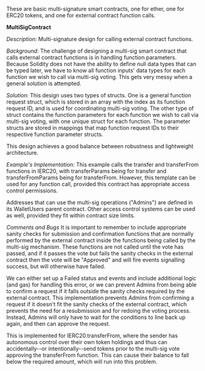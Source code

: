 These are basic multi-signature smart contracts, one for ether, one for ERC20 tokens, and one for external contract function calls.


**MultiSigContract**

*Description:*
Multi-signature design for calling external contract functions.

*Background:*
The challenge of designing a multi-sig smart contract that calls external contract functions
is in handling function parameters. Because Solidity does not have the ability to define null
data types that can be typed later, we have to know all function inputs' data types for each
function we wish to call via multi-sig voting. This gets very messy when a general solution is 
attempted.

*Solution:*
This design uses two types of structs. One is a general function request struct, which is 
stored in an array with the index as its function request ID, and is used for coordinating 
multi-sig voting. The other type of struct contains the function parameters for each function 
we wish to call via multi-sig voting, with one unique struct for each function. The parameter 
structs are stored in mappings that map function request IDs to their respective function 
parameter structs.

This design achieves a good balance between robustness and lightweight architecture.

*Example's Implementation:*
This example calls the transfer and transferFrom functions in IERC20, with transferParams being
for transfer and transferFromParams being for transferFrom. However, this template can be used
for any function call, provided this contract has appropriate access control permissions.

Addresses that can use the multi-sig operations ("Admins") are defined in its WalletUsers parent
contract. Other access control systems can be used as well, provided they fit within contract
size limits.

*Comments and Bugs*
It is important to remember to include appropriate sanity checks for submission and confirmation
functions that are normally performed by the external contract inside the functions being called 
by the multi-sig mechanism. These functions are not called until the vote has passed, and if it
passes the vote but fails the sanity checks in the external contract then the vote will be 
"Approved" and will fire events signalling success, but will otherwise have failed.

We can either set up a Failed status and events and include additional logic (and gas) for handling
this error, or we can prevent Admins from being able to confirm a request if it falls outside the 
sanity checks required by the external contract. This implementation prevents Admins from confirming
a request if it doesn't fit the sanity checks of the external contract, which prevents the need for
a resubmission and for redoing the voting process. Instead, Admins will only have to wait for the
conditions to line back up again, and then can approve the request.

This is implemented for IERC20.transferFrom, where the sender has autonomous control over their own
token holdings and thus can accidentally--or intentionally--send tokens prior to the multi-sig vote
approving the transferFrom function. This can cause their balance to fall below the required amount,
which will run into this problem.

